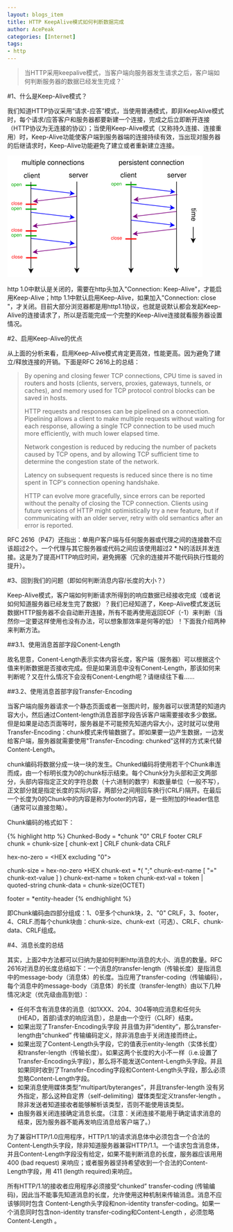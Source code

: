 ```yaml
---
layout: blogs_item
title: HTTP KeepAlive模式如何判断数据完成
author: AcePeak
categories: [Internet]
tags: 
- http
---
```


> 当HTTP采用keepalive模式，当客户端向服务器发生请求之后，客户端如何判断服务器的数据已经发生完成？`


#1、什么是Keep-Alive模式？


我们知道HTTP协议采用“请求-应答”模式，当使用普通模式，即非KeepAlive模式时，每个请求/应答客户和服务器都要新建一个连接，完成之后立即断开连接（HTTP协议为无连接的协议）；当使用Keep-Alive模式（又称持久连接、连接重用）时，Keep-Alive功能使客户端到服务器端的连接持续有效，当出现对服务器的后继请求时，Keep-Alive功能避免了建立或者重新建立连接。


![HTTP KeepAlive](/img/150602_1.png)


http 1.0中默认是关闭的，需要在http头加入"Connection: Keep-Alive"，才能启用Keep-Alive；http 1.1中默认启用Keep-Alive，如果加入"Connection: close "，才关闭。目前大部分浏览器都是用http1.1协议，也就是说默认都会发起Keep-Alive的连接请求了，所以是否能完成一个完整的Keep-Alive连接就看服务器设置情况。


#2、启用Keep-Alive的优点


从上面的分析来看，启用Keep-Alive模式肯定更高效，性能更高。因为避免了建立/释放连接的开销。下面是RFC 2616上的总结：


>By opening and closing fewer TCP connections, CPU time is saved in routers and hosts (clients, servers, proxies, gateways, tunnels, or caches), and memory used for TCP protocol control blocks can be saved in hosts.
>
>HTTP requests and responses can be pipelined on a connection. Pipelining allows a client to make multiple requests without waiting for each response, allowing a single TCP connection to be used much more efficiently, with much lower elapsed time.
>
>Network congestion is reduced by reducing the number of packets caused by TCP opens, and by allowing TCP sufficient time to determine the congestion state of the network.
>
>Latency on subsequent requests is reduced since there is no time spent in TCP's connection opening handshake.
> 
>HTTP can evolve more gracefully, since errors can be reported without the penalty of closing the TCP connection. Clients using future versions of HTTP might optimistically try a new feature, but if communicating with an older server, retry with old   semantics after an error is reported.


RFC 2616（P47）还指出：单用户客户端与任何服务器或代理之间的连接数不应该超过2个。一个代理与其它服务器或代码之间应该使用超过2 * N的活跃并发连接。这是为了提高HTTP响应时间，避免拥塞（冗余的连接并不能代码执行性能的提升）。


#3、回到我们的问题（即如何判断消息内容/长度的大小？）


Keep-Alive模式，客户端如何判断请求所得到的响应数据已经接收完成（或者说如何知道服务器已经发生完了数据）？我们已经知道了，Keep-Alive模式发送玩数据HTTP服务器不会自动断开连接，所有不能再使用返回EOF（-1）来判断（当然你一定要这样使用也没有办法，可以想象那效率是何等的低）！下面我介绍两种来判断方法。


##3.1、使用消息首部字段Conent-Length


故名思意，Conent-Length表示实体内容长度，客户端（服务器）可以根据这个值来判断数据是否接收完成。但是如果消息中没有Conent-Length，那该如何来判断呢？又在什么情况下会没有Conent-Length呢？请继续往下看……


##3.2、使用消息首部字段Transfer-Encoding


当客户端向服务器请求一个静态页面或者一张图片时，服务器可以很清楚的知道内容大小，然后通过Content-length消息首部字段告诉客户端需要接收多少数据。但是如果是动态页面等时，服务器是不可能预先知道内容大小，这时就可以使用Transfer-Encoding：chunk模式来传输数据了。即如果要一边产生数据，一边发给客户端，服务器就需要使用"Transfer-Encoding: chunked"这样的方式来代替Content-Length。


chunk编码将数据分成一块一块的发生。Chunked编码将使用若干个Chunk串连而成，由一个标明长度为0的chunk标示结束。每个Chunk分为头部和正文两部分，头部内容指定正文的字符总数（十六进制的数字）和数量单位（一般不写），正文部分就是指定长度的实际内容，两部分之间用回车换行(CRLF)隔开。在最后一个长度为0的Chunk中的内容是称为footer的内容，是一些附加的Header信息（通常可以直接忽略）。

Chunk编码的格式如下：

{% highlight http %}
Chunked-Body = *chunk 
                                    "0" CRLF 
                                    footer 
                                    CRLF  
chunk = chunk-size [ chunk-ext ] CRLF 
                  chunk-data CRLF

hex-no-zero = <HEX excluding "0">

chunk-size = hex-no-zero *HEX 
chunk-ext = *( ";" chunk-ext-name [ "=" chunk-ext-value ] ) 
chunk-ext-name = token 
chunk-ext-val = token | quoted-string 
chunk-data = chunk-size(OCTET)

footer = *entity-header
{% endhighlight %}

即Chunk编码由四部分组成：1、0至多个chunk块，2、"0" CRLF，3、footer，4、CRLF.而每个chunk块由：chunk-size、chunk-ext（可选）、CRLF、chunk-data、CRLF组成。


#4、消息长度的总结


其实，上面2中方法都可以归纳为是如何判断http消息的大小、消息的数量。RFC 2616对消息的长度总结如下：一个消息的transfer-length（传输长度）是指消息中的message-body（消息体）的长度。当应用了transfer-coding（传输编码），每个消息中的message-body（消息体）的长度（transfer-length）由以下几种情况决定（优先级由高到低）：


* 任何不含有消息体的消息（如1XXX、204、304等响应消息和任何头(HEAD，首部)请求的响应消息），总是由一个空行（CLRF）结束。
* 如果出现了Transfer-Encoding头字段 并且值为非“identity”，那么transfer-length由“chunked” 传输编码定义，除非消息由于关闭连接而终止。
* 如果出现了Content-Length头字段，它的值表示entity-length（实体长度）和transfer-length（传输长度）。如果这两个长度的大小不一样（i.e.设置了Transfer-Encoding头字段），那么将不能发送Content-Length头字段。并且如果同时收到了Transfer-Encoding字段和Content-Length头字段，那么必须忽略Content-Length字段。
* 如果消息使用媒体类型“multipart/byteranges”，并且transfer-length 没有另外指定，那么这种自定界（self-delimiting）媒体类型定义transfer-length 。除非发送者知道接收者能够解析该类型，否则不能使用该类型。
* 由服务器关闭连接确定消息长度。（注意：关闭连接不能用于确定请求消息的结束，因为服务器不能再发响应消息给客户端了。）


为了兼容HTTP/1.0应用程序，HTTP/1.1的请求消息体中必须包含一个合法的Content-Length头字段，除非知道服务器兼容HTTP/1.1。一个请求包含消息体，并且Content-Length字段没有给定，如果不能判断消息的长度，服务器应该用用400 (bad request) 来响应；或者服务器坚持希望收到一个合法的Content-Length字段，用 411 (length required)来响应。


所有HTTP/1.1的接收者应用程序必须接受“chunked” transfer-coding (传输编码)，因此当不能事先知道消息的长度，允许使用这种机制来传输消息。消息不应该够同时包含 Content-Length头字段和non-identity transfer-coding。如果一个消息同时包含non-identity transfer-coding和Content-Length ，必须忽略Content-Length 。

